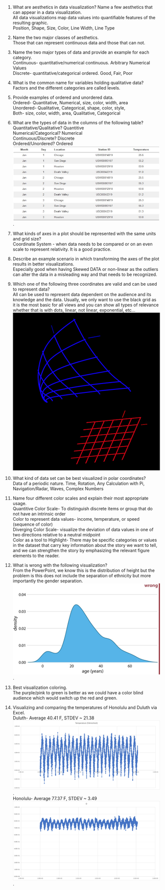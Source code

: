 1) What are aesthetics in data visualization? Name a few aesthetics that can appear in a data visualization.  
  All data visualizations map data values into quantifiable features of the resulting graphic.  
  Position, Shape, Size, Color, Line Width, Line Type  
  
2) Name the two major classes of aesthetics.  
  Those that can represent continuous data and those that can not.  
    
3) Name the two major types of data and provide an example for each category.  
  Continuous- quantitative/numerical continuous. Arbitrary Numerical Values  
  Discrete- quantitative/categorical ordered. Good, Fair, Poor  
  
4) What is the common name for variables holding qualitative data?  
Factors and the different categories are called levels.  
  
5) Provide examples of ordered and unordered data.  
  Ordered- Quantitative, Numerical, size, color, width, area  
  Unordered- Qualitative, Categorical, shape, color, style,  
  Both- size, color, width, area, Qualitative, Categorical  
  
6) What are the types of data in the columns of the following table?  
  Quantitative/Qualitative? Quantitive  
  Numerical/Categorical? Numerical  
  Continuous/Discrete? Discrete  
  Ordered/Unordered? Ordered   
![data.typesHW5.jpg](data.typesHW5.jpg).  

7) What kinds of axes in a plot should be represented with the same units and grid size?  
  Coordinate System - when data needs to be compared or on an even scale to represent relativity. It is a good practice.  
  
8) Describe an example scenario in which transforming the axes of the plot results in better visualizations.  
  Especially good when having Skewed DATA or non-linear as the outliers can alter the data in a misleading way and that needs to be recognized.  
  
9) Which one of the following three coordinates are valid and can be used to represent data?  
  All can be used to represent data dependent on the audience and its knowledge and the data. Usually, we only want to use the black grid as it is the most basic for all views and you can show all types of relevance whether that is with dots, linear, not linear,           exponential, etc…  
![coordinatesHW5.jpg](coordinatesHW5.jpg)   
  
10) What kind of data set can be best visualized in polar coordinates?  
  Data of a periodic nature. Time, Rotation, Any Calculation with Pi, Navigation/Radar, Waves, Complex Numbers  
  
11) Name four different color scales and explain their most appropriate usage.  
  Quantitive Color Scale-  To distinguish discrete items or group that do not have an intrinsic order   
  Color to represent data values- income, temperature, or speed (sequence of color)  
  Diverging Color Scale-  visualize the deviation of data values in one of two directions relative to a neutral midpoint  
  Color as a tool to Highlight- There may be specific categories or values in the dataset that carry key information about the story we want to tell, and we can strengthen the story by emphasizing the relevant figure elements to the reader.  
  
12) What is wrong with the following visualization?  
  From the PowerPoint, we know this is the distribution of height but the problem is this does not include the separation of ethnicity but more importantly the gender separation.
![wrongHW5.jpg](wrongHW5.jpg).  
  
13) Best visualization coloring.  
  The purple/pink to green is better as we could have a color blind audience which would switch up the red and green.  
  
14) Visualizing and comparing the temperatures of Honolulu and Duluth via Excel.  
Duluth- Average 40.41 F, STDEV ~ 21.38  
![Picture1Duluth.jpg](Picture1Duluth.jpg).  
Honolulu- Average 77.37 F, STDEV ~ 3.49  
![Picture2Honolulu.jpg](Picture2Honolulu.jpg).  






























 

